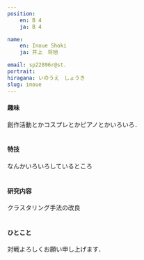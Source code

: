 ```yaml
---
position:
    en: B 4
    ja: B 4

name: 
    en: Inoue Shoki
    ja: 井上　将旭

email: sp22896r@st.
portrait: 
hiragana: いのうえ　しょうき
slug: inoue
---
```


#### 趣味
創作活動とかコスプレとかピアノとかいろいろ．
<br><br>

#### 特技
なんかいろいろしているところ
<br><br>

#### 研究内容
クラスタリング手法の改良
<br><br>

#### ひとこと
対戦よろしくお願い申し上げます．
<br><br>
